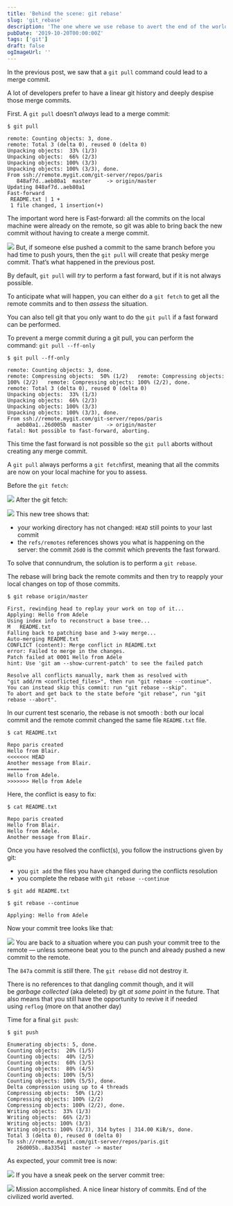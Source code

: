 ```yaml
---
title: 'Behind the scene: git rebase'
slug: 'git_rebase'
description: 'The one where we use rebase to avert the end of the world.'
pubDate: '2019-10-20T00:00:00Z'
tags: ['git']
draft: false
ogImageUrl: ''
---
```


In the previous post, we saw that a `git pull` command could lead to a merge commit.

A lot of developers prefer to have a linear git history and deeply despise those merge commits.

First. A `git pull` doesn’t *always* lead to a merge commit:

```plain text
$ git pull

remote: Counting objects: 3, done.
remote: Total 3 (delta 0), reused 0 (delta 0)
Unpacking objects:  33% (1/3)   
Unpacking objects:  66% (2/3)   
Unpacking objects: 100% (3/3)   
Unpacking objects: 100% (3/3), done.
From ssh://remote.mygit.com/git-server/repos/paris
   848af7d..aeb80a1  master     -> origin/master
Updating 848af7d..aeb80a1
Fast-forward
 README.txt | 1 +
 1 file changed, 1 insertion(+)
```
The important word here is Fast-forward: all the commits on the local machine were already on the remote, so git was able to bring back the new commit without having to create a merge commit.

![](./git_rebase-001.svg)
But, if someone else pushed a commit to the same branch before you had time to push yours, then the `git pull` will create that pesky merge commit. That’s what happened in the previous post.

By default, `git pull` will *try* to perform a fast forward, but if it is not always possible.

To anticipate what will happen, you can either do a `git fetch` to get all the remote commits and to then *assess* the situation.

You can also tell git that you only want to do the `git pull` if a fast forward can be performed.

To prevent a merge commit during a git pull, you can perform the command: `git pull --ff-only`

```plain text
$ git pull --ff-only

remote: Counting objects: 3, done.
remote: Compressing objects:  50% (1/2)   remote: Compressing objects: 100% (2/2)   remote: Compressing objects: 100% (2/2), done.
remote: Total 3 (delta 0), reused 0 (delta 0)
Unpacking objects:  33% (1/3)   
Unpacking objects:  66% (2/3)   
Unpacking objects: 100% (3/3)   
Unpacking objects: 100% (3/3), done.
From ssh://remote.mygit.com/git-server/repos/paris
   aeb80a1..26d005b  master     -> origin/master
fatal: Not possible to fast-forward, aborting.
```


This time the fast forward is not possible so the `git pull` aborts without creating any merge commit.

A `git pull` always performs a `git fetch`first, meaning that all the commits are now on your local machine for you to assess.

Before the `git fetch`:

![](./git_rebase-002.svg)
After the git fetch:

![](./git_rebase-003.svg)
This new tree shows that:


* your working directory has not changed: `HEAD` still points to your last commit
* the `refs/remotes` references shows you what is happening on the server: the commit `26d0` is the commit which prevents the fast forward.

To solve that connundrum, the solution is to perform a `git rebase`.

The rebase will bring back the remote commits and then try to reapply your local changes on top of those commits.

```plain text
$ git rebase origin/master

First, rewinding head to replay your work on top of it...
Applying: Hello from Adele
Using index info to reconstruct a base tree...
M   README.txt
Falling back to patching base and 3-way merge...
Auto-merging README.txt
CONFLICT (content): Merge conflict in README.txt
error: Failed to merge in the changes.
Patch failed at 0001 Hello from Adele
hint: Use 'git am --show-current-patch' to see the failed patch
 
Resolve all conflicts manually, mark them as resolved with
"git add/rm <conflicted_files>", then run "git rebase --continue".
You can instead skip this commit: run "git rebase --skip".
To abort and get back to the state before "git rebase", run "git rebase --abort".
```
In our current test scenario, the rebase is not smooth : both our local commit and the remote commit changed the same file `README.txt` file.

```plain text
$ cat README.txt

Repo paris created
Hello from Blair.
<<<<<<< HEAD
Another message from Blair.
=======
Hello from Adele.
>>>>>>> Hello from Adele
```
Here, the conflict is easy to fix:

```plain text
$ cat README.txt

Repo paris created
Hello from Blair.
Hello from Adele.
Another message from Blair.
```
Once you have resolved the conflict(s), you follow the instructions given by git:


* you `git add` the files you have changed during the conflicts resolution
* you complete the rebase with `git rebase --continue`

```plain text
$ git add README.txt

$ git rebase --continue

Applying: Hello from Adele
```
Now your commit tree looks like that:

![](./git_rebase-004.svg)
You are back to a situation where you can push your commit tree to the remote — unless someone beat you to the punch and already pushed a new commit to the remote.

The `847a` commit is *still* there. The `git rebase` did not destroy it.

There is no references to that dangling commit though, and it will be *garbage collected* (aka deleted) by git *at some point* in the future. That also means that you still have the opportunity to revive it if needed using `reflog` (more on that another day)

Time for a final `git push`:

```plain text
$ git push

Enumerating objects: 5, done.
Counting objects:  20% (1/5)   
Counting objects:  40% (2/5)   
Counting objects:  60% (3/5)   
Counting objects:  80% (4/5)   
Counting objects: 100% (5/5)   
Counting objects: 100% (5/5), done.
Delta compression using up to 4 threads
Compressing objects:  50% (1/2)   
Compressing objects: 100% (2/2)   
Compressing objects: 100% (2/2), done.
Writing objects:  33% (1/3)   
Writing objects:  66% (2/3)   
Writing objects: 100% (3/3)   
Writing objects: 100% (3/3), 314 bytes | 314.00 KiB/s, done.
Total 3 (delta 0), reused 0 (delta 0)
To ssh://remote.mygit.com/git-server/repos/paris.git
   26d005b..8a33541  master -> master
```
As expected, your commit tree is now:

![](./git_rebase-005.svg)
If you have a sneak peek on the server commit tree:

![](./git_rebase-006.svg)
Mission accomplished. A nice linear history of commits. End of the civilized world averted.


